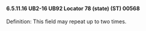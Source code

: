 #### 6.5.11.16 UB2-16 UB92 Locator 78 (state) (ST) 00568

Definition: This field may repeat up to two times.
